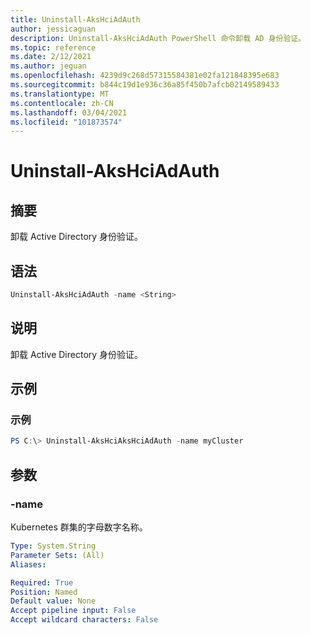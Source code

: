 ```yaml
---
title: Uninstall-AksHciAdAuth
author: jessicaguan
description: Uninstall-AksHciAdAuth PowerShell 命令卸载 AD 身份验证。
ms.topic: reference
ms.date: 2/12/2021
ms.author: jeguan
ms.openlocfilehash: 4239d9c268d57315584381e02fa121848395e683
ms.sourcegitcommit: b844c19d1e936c36a85f450b7afcb02149589433
ms.translationtype: MT
ms.contentlocale: zh-CN
ms.lasthandoff: 03/04/2021
ms.locfileid: "101873574"
---
```

# <a name="uninstall-akshciadauth"></a>Uninstall-AksHciAdAuth

## <a name="synopsis"></a>摘要
卸载 Active Directory 身份验证。

## <a name="syntax"></a>语法

```powershell
Uninstall-AksHciAdAuth -name <String>
```

## <a name="description"></a>说明
卸载 Active Directory 身份验证。

## <a name="examples"></a>示例

### <a name="example"></a>示例
```powershell
PS C:\> Uninstall-AksHciAksHciAdAuth -name myCluster
```

## <a name="parameters"></a>参数

### <a name="-name"></a>-name
Kubernetes 群集的字母数字名称。

```yaml
Type: System.String
Parameter Sets: (All)
Aliases:

Required: True
Position: Named
Default value: None
Accept pipeline input: False
Accept wildcard characters: False
```
